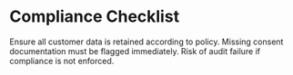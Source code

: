 # Compliance Checklist

Ensure all customer data is retained according to policy. Missing consent documentation must be flagged immediately. Risk of audit failure if compliance is not enforced.
